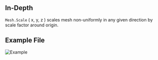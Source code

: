 ## In-Depth
`Mesh.Scale` ( x, y, z ) scales mesh non-uniformly in any given direction by scale factor around origin.

## Example File

![Example](./Autodesk.DesignScript.Geometry.Mesh.Scale(mesh,%20x,%20y,%20z)_img.jpg)
